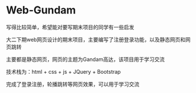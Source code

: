 # Web-Gundam

写得比较简单，希望能对要写期末项目的同学有一些启发

大二下期web网页设计的期末项目，主要编写了注册登录功能，以及静态网页和网页跳转

主要都是静态网页，网页的主题为Gandam高达，该项目用于学习交流

技术栈为：html + css + js + JQuery + Bootstrap

完成了登录注册，轮播跳转等网页效果，可以用于学习交流
